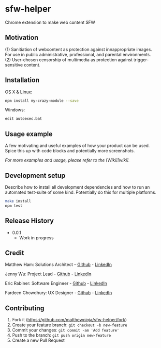 # sfw-helper
Chrome extension to make web content SFW


## Motivation 
(1) Sanitiation of webcontent as protection against innappropriate images. For use in public administrative, professional, and parental environments.
(2) User-chosen censorship of multimedia as protection against trigger-sensitive content. 

## Installation

OS X & Linux:

```sh
npm install my-crazy-module --save
```

Windows:

```sh
edit autoexec.bat
```

## Usage example

A few motivating and useful examples of how your product can be used. Spice this up with code blocks and potentially more screenshots.

_For more examples and usage, please refer to the [Wiki][wiki]._

## Development setup

Describe how to install all development dependencies and how to run an automated test-suite of some kind. Potentially do this for multiple platforms.

```sh
make install
npm test
```

## Release History

* 0.0.1
    * Work in progress

## Credit

Matthew Ham: Solutions Architect – [Github](https://github.com/matthewninja) - [LinkedIn](https://www.linkedin.com/in/matthewninja/)

Jenny Wu: Project Lead - [Github](https://github.com/jennywwei) - [LinkedIn](https://www.linkedin.com/in/jenny-wu-1641b811b/)

Eric Rabiner: Software Engineer - [Github](https://github.com/jennywwei) - [LinkedIn](https://www.linkedin.com/in/ericrabiner/)

Fardeen Chowdhury: UX Designer - [Github](https://github.com/jennywwei) - [LinkedIn](https://www.linkedin.com/in/fardeen-chowdhury/)


## Contributing

1. Fork it (<https://github.com/matthewninja/sfw-helper/fork>)
2. Create your feature branch: `git checkout -b new-feature`
3. Commit your changes: `git commit -am 'Add feature'`
4. Push to the branch: `git push origin new-feature`
5. Create a new Pull Request

